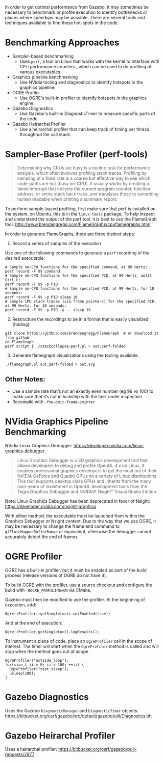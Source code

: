 In order to get optimal performance from Gazebo, it may sometimes be necessary to benchmark or profile execution to identify bottlenecks or places where speedups may be possible.  There are several tools and techniques available to find these hot-spots in the code.

# Benchmarking Approaches #

* Sampler-based benchmarking
    * Uses `perf`, a tool on Linux that works with the kernel to interface with CPU performance counters , which can be used to do profiling of various executables.
* Graphics pipeline benchmarking
    * Use NVidia tooling and diagnostics to identify hotspots in the graphics pipeline.
* OGRE Profiler
    * Use OGRE's built-in profiler to identify hotspots in the graphics engine.
* Gazebo Diagnostics
    * Use Gazebo's built-in DiagnosticTimer to measure specific parts of the code
* Gazebo Heirarchal Profiler
    * Use a heirarchal profiler that can keep track of timing per thread throughout the call stack.

# Sampler-Base Profiler (perf-tools) #

> Determining why CPUs are busy is a routine task for performance analysis, which often involves profiling stack traces. Profiling by sampling at a fixed rate is a coarse but effective way to see which code-paths are hot (busy on-CPU). It usually works by creating a timed interrupt that collects the current program counter, function address, or entire stack back trace, and translates these to something human readable when printing a summary report.

To perform sample-based profiling, first make sure that perf is installed on the system, on Ubuntu, this is in the `linux-tools` package.  To help inspect and understand the output of the perf tool, it is best to use the FlameGraph tool: http://www.brendangregg.com/FlameGraphs/cpuflamegraphs.html

In order to generate FlameGraphs, there are three distinct steps:

1. Record a series of samples of the execution

Use one of the following commands to generate a `perf` recording of the desired executable:
```
# Sample on-CPU functions for the specified command, at 99 Hertz: 
perf record -F 99 command 
# Sample on-CPU functions for the specified PID, at 99 Hertz, until Ctrl-C: 
perf record -F 99 -p PID 
# Sample on-CPU functions for the specified PID, at 99 Hertz, for 10 seconds: 
perf record -F 99 -p PID sleep 10 
# Sample CPU stack traces (via frame pointers) for the specified PID, at 99 Hertz, for 10 seconds: 
perf record -F 99 -p PID -g -- sleep 10 
```

2. Restructure the recordings to be in a format that is easily visualized (folding)
```
git clone https://github.com/brendangregg/FlameGraph  # or download it from github
cd FlameGraph
perf script | ./stackcollapse-perf.pl > out.perf-folded
```

3. Generate flamegraph visualizations using the tooling available.
```
./flamegraph.pl out.perf-folded > out.svg
```

## Other Notes:

* Use a sample rate that’s not an exactly even number (eg 99 vs 100) to make sure that it’s not in lockstep with the task under inspection
* Recompile with `-fno-omit-frame-pointer`

# NVidia Graphics Pipeline Benchmarking #

NVidia Linux Graphics Debugger: https://developer.nvidia.com/linux-graphics-debugger

> Linux Graphics Debugger is a 3D graphics development tool that allows developers to debug and profile OpenGL 4.x on Linux. It enables professional graphics developers to get the most out of their NVIDIA GeForce and Quadro GPUs on a variety of Linux distributions. This tool supports desktop class GPUs and inherits from the many man-years of investment in OpenGL development tools from the Tegra Graphics Debugger and NVIDIA® Nsight™ Visual Studio Edition.

Note: Linux Graphics Debugger has been deprecated in favor of Nsight: https://developer.nvidia.com/nsight-graphics

With either method, the executable must be launched from within the Graphics Debugger or Nsight context.  Due to the way that we use OGRE, it may be necessary to change the frame end command to `glFlushMappedBufferRange` or equivalent, otherwise the debugger cannot accurately detect the end of frames.  

# OGRE Profiler #

OGRE has a built-in profiler, but it must be enabled as part of the build process (release versions of OGRE do not have it).

To build OGRE with the profiler, use a source checkout and configure the build with `-DOGRE_PROFILING=ON` via CMake.

Gazebo must then be modified to use the profiler.  At the beginning of execution, add:

```
Ogre::Profiler::getSingleton().setEnabled(true);
```
And at the end of execution: 

```
Ogre::Profiler.getSingleton().logResults();
```

To instrument a piece of code, place an `OgreProfiler` call in the scope of interest.  The timer will start when the `OgreProfiler` method is called and will stop when the method goes out of scope.
```
OgreProfiler("outside_loop");
for(size_t ii = 0; ii < 100; ++ii) {
  OgreProfiler("test_sleep");
  usleep(100);
}
```


# Gazebo Diagnostics #

Uses the Gazebo `DiagnosticManager` and `DiagnosticTimer` objects: https://bitbucket.org/osrf/gazebo/src/default/gazebo/util/Diagnostics.hh


# Gazebo Heirarchal Profiler #

Uses a heirarchal profiler: https://bitbucket.org/osrf/gazebo/pull-requests/2977